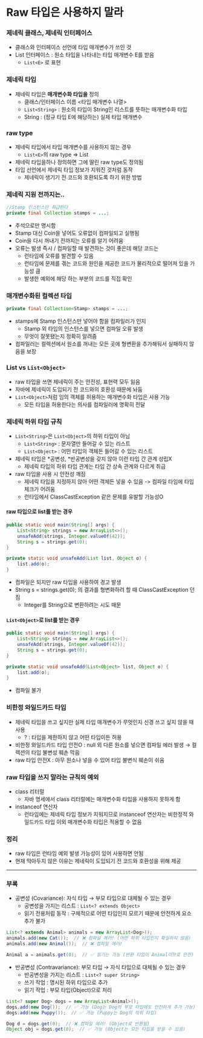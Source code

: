 # Raw 타입은 사용하지 말라

### 제네릭 클래스, 제네릭 인터페이스
- 클래스와 인터페이스 선언에 타입 매개변수가 쓰인 것
- List 인터페이스 : 원소 타입을 나타내는 타입 매개변수 E를 받음
    - `List<E>` 로 표현


### 제네릭 타입
- 제네릭 타입은 **매개변수화 타입을** 정의
    - 클래스/인터페이스 이름 <타입 매개변수 나열>
    - `List<String>` : 원소의 타입이 String인 리스트를 뜻하는 매개변수화 타입
    - String : (정규 타입 E에 해당하는) 실제 타입 매개변수


### raw type
- 제네릭 타입에서 타입 매개변수를 사용하지 않는 경우
    - `List<E>`의 raw type => List
- 제네릭 타입을하나 정의하면 그에 딸린 raw type도 정의됨
- 타입 선언에서 제네릭 타입 정보가 지워진 것처럼 동작
    - 제네릭이 생기기 전 코드와 호환되도록 하기 위한 방법


### 제네릭 지원 전까지는..
```java
//Stamp 인스턴스만 취급한다
private final Collection stamps = ...;
```
- 주석으로만 명시함
- Stamp 대신 Coin을 넣어도 오류없이 컴파일되고 실행됨
- Coin을 다시 꺼내기 전까지는 오류를 알기 어려움
- 오류는 발생 즉시 / 컴파일할 때 발견하는 것이 좋은데 해당 코드는
    - 런타임에 오류를 발견할 수 있음
    - 런타임에 문제를 겪는 코드와 원인을 제공한 코드가 물리적으로 떨어져 있을 가능성 큼
    - 발생한 예외에 해당 하는 부분의 코드를 직접 확인


### 매개변수화된 컬렉션 타입
```java
private final Collection<Stamp> stamps = ...;
```
- stamps에 Stamp 인스턴스만 넣어야 함을 컴파일러가 인지
    - Stamp 외 타입의 인스턴스를 넣으면 컴파일 오류 발생
    - 무엇이 잘못됐는지 정확히 알려줌
- 컴파일러는 컬렉션에서 원소를 꺼내는 모든 곳에 형변환을 추가해둬서 실패하지 않음을 보장


### List vs `List<Object>`
- raw 타입을 쓰면 제네릭이 주는 안전성, 표현력 모두 잃음
- 자바에 제네릭이 도입되기 전 코드와의 호환성 때문에 놔둠
- `List<Object>`처럼 임의 객체를 허용하는 매개변수화 타입은 사용 가능
    - 모든 타입을 허용한다는 의사를 컴파일러에 명확히 전달


### 제네릭 하위 타입 규칙
- `List<String>`은 `List<Object>`의 하위 타입이 아님
    - `List<String>` : 문자열만 들어갈 수 있는 리스트
    - `List<Object>` : 어떤 타입의 객체든 들어갈 수 있는 리스트
- 제네릭 타입은 *공변성, *반공변성을 갖지 않아 이런 타입 간 관계 성립X
    - 제네릭 타입의 하위 타입 관계는 타입 간 상속 관계와 다르게 취급
- raw 타입을 사용 시 안전성 깨짐
    - 제네릭 타입을 지정하지 않아 어떤 객체든 넣을 수 있음 -> 컴파일 타임에 타입 체크가 어려움
    - 런타임에서 ClassCastException 같은 문제를 유발할 가능성O

#### raw 타입으로 list를 받는 경우
```java
public static void main(String[] args) {
	List<String> strings = new ArrayList<>();
    unsafeAdd(strings, Integer.valueOf(42));
    String s = strings.get(0);
}

private static void unsafeAdd(List list, Object o) {
    list.add(o);
}
```
- 컴파일은 되지만 raw 타입을 사용하여 경고 발생
- String s = strings.get(0); 의 결과를 형변화하려 할 때 ClassCastException 던짐
    - Integer를 String으로 변환하려는 시도 때문

#### `List<Object>`로 list를 받는 경우
```java
public static void main(String[] args) {
	List<String> strings = new ArrayList<>();
    unsafeAdd(strings, Integer.valueOf(42));
    String s = strings.get(0);
}

private static void unsafeAdd(List<Object> list, Object o) {
    list.add(o);
}
```
- 컴파일 불가


### 비한정 와일드카드 타입
- 제네릭 타입을 쓰고 싶지만 실제 타입 매개변수가 무엇인지 신경 쓰고 싶지 않을 때 사용
    - ? : 타입을 제한하지 않고 어떤 타입이든 허용
- 비한정 와일드카드 타입 안전O : null 외 다른 원소를 넣으면 컴파일 에러 발생 → 컬렉션의 타입 불변성 훼손 막음
- raw 타입 안전X : 아무 원소나 넣을 수 있어 타입 불변식 훼손이 쉬움
    

### raw 타입을 쓰지 말라는 규칙의 예외
- class 리터럴
    - 자바 명세에서 class 리터럴에는 매개변수화 타입을 사용하지 못하게 함
- instanceof 연산자
    - 런타임에는 제네릭 타입 정보가 지워지므로 instanceof 연산자는 비한정적 와일드카드 타입 이외 매개변수화 타입은 적용할 수 없음


### 정리
- raw 타입은 런타임 예외 발생 가능성이 있어 사용하면 안됨
- 현재 막아두지 않은 이유는 제네릭이 도입되기 전 코드와 호환성을 위해 제공

---

### 부록
- 공변성 (Covariance): 자식 타입 → 부모 타입으로 대체될 수 있는 경우
    - 공변성을 가지는 리스트 : `List<? extends Object>`
    - 읽기 전용처럼 동작 : 구체적으로 어떤 타입인지 모르기 때문에 안전하게 요소 추가 불가
```java
List<? extends Animal> animals = new ArrayList<Dog>();
animals.add(new Cat());  // ❌ 컴파일 에러! (어떤 하위 타입인지 확실하지 않음)
animals.add(new Animal());  // ❌ 컴파일 에러!

Animal a = animals.get(0);  // ✅ 읽기는 가능 (반환 타입이 Animal이므로 안전)
```

- 반공변성 (Contravariance): 부모 타입 → 자식 타입으로 대체될 수 있는 경우
    - 반공변성을 가지는 리스트 : `List<? super String>`
    - 쓰기 작업 : 명시된 하위 타입으로 추가
    - 읽기 작업 : 부모 타입(Object)으로 처리
```java
List<? super Dog> dogs = new ArrayList<Animal>();
dogs.add(new Dog());  // ✅ 가능 (Dog는 Dog의 부모 타입에도 안전하게 추가 가능)
dogs.add(new Puppy());  // ✅ 가능 (Puppy는 Dog의 하위 타입)

Dog d = dogs.get(0);  // ❌ 컴파일 에러! (Object로 반환됨)
Object obj = dogs.get(0);  // ✅ 가능 (Object는 모든 타입을 받을 수 있음)
```
